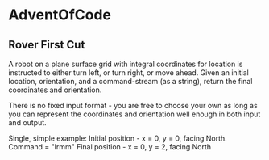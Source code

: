 # AdventOfCode

## Rover First Cut

A robot on a plane surface grid with integral coordinates for location is instructed to either turn left, or turn right, or move ahead.
Given an initial location, orientation, and a command-stream (as a string), return the final coordinates and orientation.

There is no fixed input format - you are free to choose your own as long as you can represent the coordinates and orientation well enough in both input and output.

Single, simple example:
Initial position - x = 0, y = 0, facing North.
Command = "lrmm"
Final position - x = 0, y = 2, facing North

